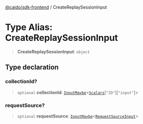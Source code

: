 [@caido/sdk-frontend](../index.md) / CreateReplaySessionInput

# Type Alias: CreateReplaySessionInput

> **CreateReplaySessionInput**: `object`

## Type declaration

### collectionId?

> `optional` **collectionId**: [`InputMaybe`](InputMaybe.md)\<[`Scalars`](Scalars.md)\[`"ID"`\]\[`"input"`\]\>

### requestSource?

> `optional` **requestSource**: [`InputMaybe`](InputMaybe.md)\<[`RequestSourceInput`](RequestSourceInput.md)\>
